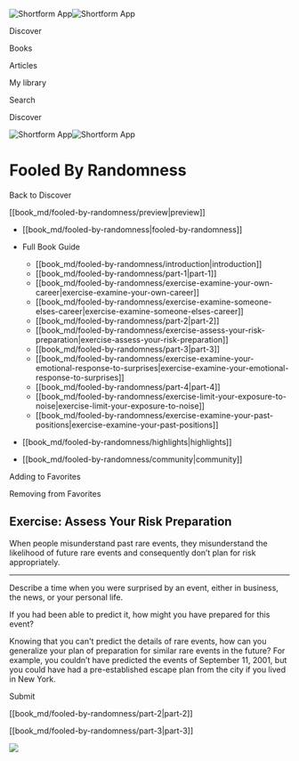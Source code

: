 ![Shortform App](/img/logo.36a2399e.svg)![Shortform App](/img/logo-dark.70c1b072.svg)

Discover

Books

Articles

My library

Search

Discover

![Shortform App](/img/logo.36a2399e.svg)![Shortform App](/img/logo-dark.70c1b072.svg)

# Fooled By Randomness

Back to Discover

[[book_md/fooled-by-randomness/preview|preview]]

  * [[book_md/fooled-by-randomness|fooled-by-randomness]]
  * Full Book Guide

    * [[book_md/fooled-by-randomness/introduction|introduction]]
    * [[book_md/fooled-by-randomness/part-1|part-1]]
    * [[book_md/fooled-by-randomness/exercise-examine-your-own-career|exercise-examine-your-own-career]]
    * [[book_md/fooled-by-randomness/exercise-examine-someone-elses-career|exercise-examine-someone-elses-career]]
    * [[book_md/fooled-by-randomness/part-2|part-2]]
    * [[book_md/fooled-by-randomness/exercise-assess-your-risk-preparation|exercise-assess-your-risk-preparation]]
    * [[book_md/fooled-by-randomness/part-3|part-3]]
    * [[book_md/fooled-by-randomness/exercise-examine-your-emotional-response-to-surprises|exercise-examine-your-emotional-response-to-surprises]]
    * [[book_md/fooled-by-randomness/part-4|part-4]]
    * [[book_md/fooled-by-randomness/exercise-limit-your-exposure-to-noise|exercise-limit-your-exposure-to-noise]]
    * [[book_md/fooled-by-randomness/exercise-examine-your-past-positions|exercise-examine-your-past-positions]]
  * [[book_md/fooled-by-randomness/highlights|highlights]]
  * [[book_md/fooled-by-randomness/community|community]]



Adding to Favorites 

Removing from Favorites 

## Exercise: Assess Your Risk Preparation

When people misunderstand past rare events, they misunderstand the likelihood of future rare events and consequently don’t plan for risk appropriately.

* * *

Describe a time when you were surprised by an event, either in business, the news, or your personal life.

If you had been able to predict it, how might you have prepared for this event?

Knowing that you can't predict the details of rare events, how can you generalize your plan of preparation for similar rare events in the future? For example, you couldn’t have predicted the events of September 11, 2001, but you could have had a pre-established escape plan from the city if you lived in New York.

Submit 

[[book_md/fooled-by-randomness/part-2|part-2]]

[[book_md/fooled-by-randomness/part-3|part-3]]

![](https://bat.bing.com/action/0?ti=56018282&Ver=2&mid=5aed2429-24a6-4447-aa52-256df59e54b1&sid=49fff5b0636c11eeb9c611038afc8668&vid=4a005010636c11ee80c703d4c4a7acd5&vids=0&msclkid=N&pi=0&lg=en-US&sw=800&sh=600&sc=24&nwd=1&tl=Shortform%20%7C%20Fooled%20By%20Randomness&p=https%3A%2F%2Fwww.shortform.com%2Fapp%2Fbook%2Ffooled-by-randomness%2Fexercise-assess-your-risk-preparation&r=&lt=412&evt=pageLoad&sv=1&rn=875013)
